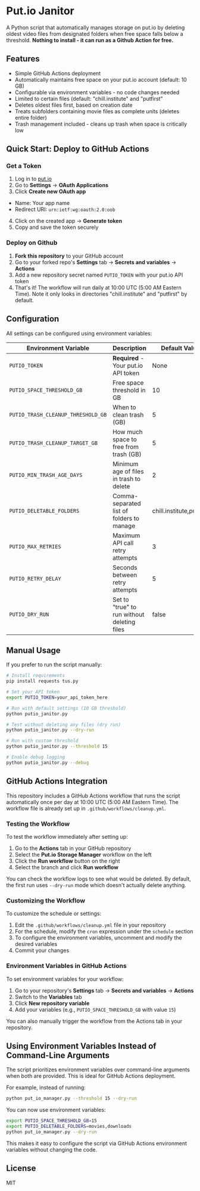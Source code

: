 # Put.io Janitor

A Python script that automatically manages storage on put.io by deleting oldest video files from designated folders when free space falls below a threshold. **Nothing to install - it can run as a Github Action for free.**

## Features

- Simple GitHub Actions deployment
- Automatically maintains free space on your put.io account (default: 10 GB)
- Configurable via environment variables - no code changes needed
- Limited to certain files (default: "chill.institute" and "putfirst"
- Deletes oldest files first, based on creation date
- Treats subfolders containing movie files as complete units (deletes entire folder)
- Trash management included - cleans up trash when space is critically low

## Quick Start: Deploy to GitHub Actions

### Get a Token
1. Log in to [put.io](https://put.io)
2. Go to **Settings** → **OAuth Applications**
3. Click **Create new OAuth app**
  - Name: Your app name
  - Redirect URI: `urn:ietf:wg:oauth:2.0:oob`
4. Click on the created app → **Generate token**
5. Copy and save the token securely

### Deploy on Github
1. **Fork this repository** to your GitHub account
2. Go to your forked repo's **Settings** tab → **Secrets and variables** → **Actions**
3. Add a new repository secret named `PUTIO_TOKEN` with your put.io API token
4. That's it! The workflow will run daily at 10:00 UTC (5:00 AM Eastern Time). Note it only looks in directories "chill.institute" and "putfirst" by default.

## Configuration

All settings can be configured using environment variables:

| Environment Variable | Description | Default Value |
|---|---|---|
| `PUTIO_TOKEN` | **Required** - Your put.io API token | None |
| `PUTIO_SPACE_THRESHOLD_GB` | Free space threshold in GB | 10 |
| `PUTIO_TRASH_CLEANUP_THRESHOLD_GB` | When to clean trash (GB) | 5 |
| `PUTIO_TRASH_CLEANUP_TARGET_GB` | How much space to free from trash (GB) | 5 |
| `PUTIO_MIN_TRASH_AGE_DAYS` | Minimum age of files in trash to delete | 2 |
| `PUTIO_DELETABLE_FOLDERS` | Comma-separated list of folders to manage | chill.institute,putfirst |
| `PUTIO_MAX_RETRIES` | Maximum API call retry attempts | 3 |
| `PUTIO_RETRY_DELAY` | Seconds between retry attempts | 5 |
| `PUTIO_DRY_RUN` | Set to "true" to run without deleting files | false |

## Manual Usage

If you prefer to run the script manually:

```bash
# Install requirements
pip install requests tus.py

# Set your API token
export PUTIO_TOKEN=your_api_token_here

# Run with default settings (10 GB threshold)
python putio_janitor.py

# Test without deleting any files (dry run)
python putio_janitor.py --dry-run

# Run with custom threshold
python putio_janitor.py --threshold 15

# Enable debug logging
python putio_janitor.py --debug
```

## GitHub Actions Integration

This repository includes a GitHub Actions workflow that runs the script automatically once per day at 10:00 UTC (5:00 AM Eastern Time). The workflow file is already set up in `.github/workflows/cleanup.yml`.

### Testing the Workflow

To test the workflow immediately after setting up:

1. Go to the **Actions** tab in your GitHub repository
2. Select the **Put.io Storage Manager** workflow on the left
3. Click the **Run workflow** button on the right
4. Select the branch and click **Run workflow**

You can check the workflow logs to see what would be deleted. By default, the first run uses `--dry-run` mode which doesn't actually delete anything.

### Customizing the Workflow

To customize the schedule or settings:

1. Edit the `.github/workflows/cleanup.yml` file in your repository
2. For the schedule, modify the `cron` expression under the `schedule` section
3. To configure the environment variables, uncomment and modify the desired variables
4. Commit your changes

### Environment Variables in GitHub Actions

To set environment variables for your workflow:

1. Go to your repository's **Settings** tab → **Secrets and variables** → **Actions**
2. Switch to the **Variables** tab
3. Click **New repository variable**
4. Add your variables (e.g., `PUTIO_SPACE_THRESHOLD_GB` with value `15`)

You can also manually trigger the workflow from the Actions tab in your repository.

## Using Environment Variables Instead of Command-Line Arguments

The script prioritizes environment variables over command-line arguments when both are provided. This is ideal for GitHub Actions deployment.

For example, instead of running:
```bash
python put_io_manager.py --threshold 15 --dry-run
```

You can now use environment variables:
```bash
export PUTIO_SPACE_THRESHOLD_GB=15
export PUTIO_DELETABLE_FOLDERS=movies,downloads
python put_io_manager.py --dry-run
```

This makes it easy to configure the script via GitHub Actions environment variables without changing the code.

## License

MIT
